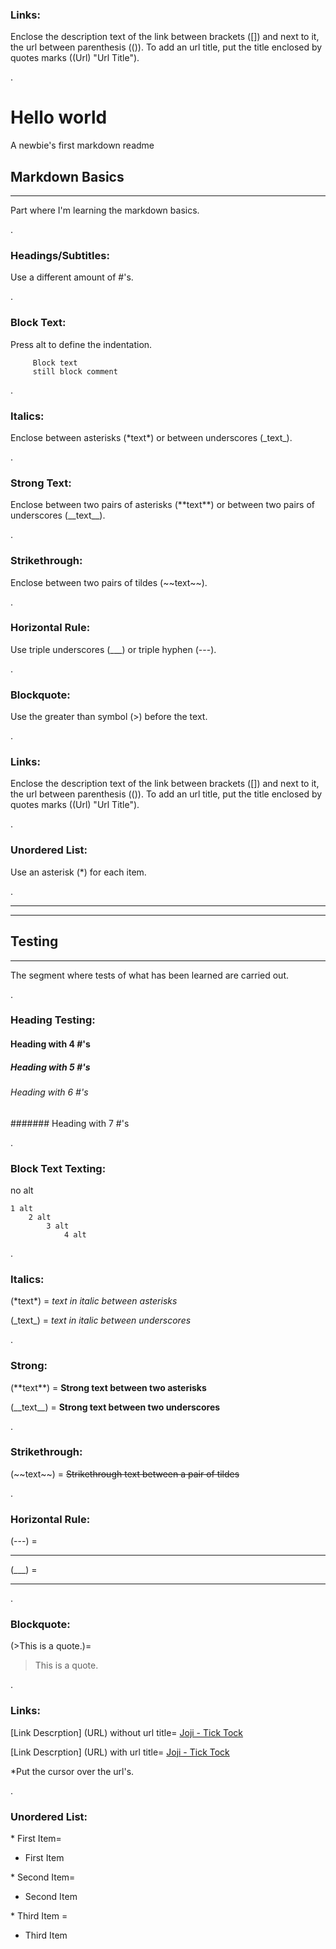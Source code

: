 
### Links:
Enclose the description text of the link between brackets (\[\]) and next to it, the url between parenthesis (\(\)).
To add an url title, put the title enclosed by quotes marks (\(Url\) \"Url Title\").

.<!--Comment this way-->
<!--Define titles & subtitles with an amount of #'s-->
<!-- Title -->
# Hello world
A newbie's first markdown readme <!--Simple Text-->



<!--Headings/Subtitles -->
## Markdown Basics
---
Part where I'm learning the markdown basics.

.

### Headings/Subtitles:
Use a different amount of #'s.

.
### Block Text:
Press alt to define the indentation.
<!--Press alt to make block text-->

         Block text 
         still block comment

.


### Italics:
Enclose between asterisks (\*text\*) or between underscores (\_text\_).

.

### Strong Text:
Enclose between two pairs of asterisks (\*\*text\*\*) or between two pairs of underscores (\_\_text\_\_).

.


### Strikethrough:
Enclose between two pairs of tildes (\~\~text\~\~).

.
### Horizontal Rule:
Use triple underscores (\_\_\_) or triple hyphen (\-\-\-).

.

### Blockquote:
Use the greater than symbol (\>) before the text.

.
### Links:
Enclose the description text of the link between brackets (\[\]) and next to it, the url between parenthesis (\(\)).
To add an url title, put the title enclosed by quotes marks (\(Url\) \"Url Title\").

.

### Unordered List:
Use an asterisk (\*) for each item.

.

---
___


## Testing
---
The segment where tests of what has been learned are carried out.

.

### Heading Testing:
<!--begin Headings Testing-->
#### Heading with 4 #'s
##### Heading with 5 #'s
###### Heading with 6 #'s
####### Heading with 7 #'s
<!--end Headings Testing-->
.
<!--begin Block text Testing-->
### Block Text Texting:

no alt

    1 alt
        2 alt
            3 alt
                4 alt
<!--end Block text Testing-->

.

<!--begin Italics Testing-->
### Italics:
(\*text\*) = *text in italic between asterisks*

(\_text\_) = _text in italic between underscores_
<!--end Italics Testing-->

.

<!--begin Strong Text Testing-->
### Strong:
(\*\*text\*\*) = **Strong text between two asterisks**

(\_\_text\_\_) = __Strong text between two underscores__
<!--end Strong Text Testing-->

.


<!--begin Strikethrough Testing-->
### Strikethrough:
(\~\~text\~\~) = ~~Strikethrough text between a pair of tildes~~
<!--end Strikethrough Testing-->

.

<!--begin Horizontal Rule Testing-->
### Horizontal Rule:
(\-\-\-) = 

---
(\_\_\_) =

___
.

<!--end Horizontal Rule Testing-->

<!--begin Blockquote Testing-->
### Blockquote:
(\>This is a quote.)=
> This is a quote. 
<!--end Blockquote Testing-->

.

<!--begin Links Testing-->
### Links:
\[Link Descrption\] \(URL\) without url title=
[Joji - Tick Tock](https://www.youtube.com/watch?v=2FCo7OxVoeY&list=PLzjD-HnzMfXLVK_7xjVvu6MY590ioHqyS&index=3&ab_channel=Joji)

\[Link Descrption\] \(URL\) with url title=
[Joji - Tick Tock](https://www.youtube.com/watch?v=2FCo7OxVoeY&list=PLzjD-HnzMfXLVK_7xjVvu6MY590ioHqyS&index=3&ab_channel=Joji "Joji - Tick Tock")

*Put the cursor over the url's.
<!--end Links Testing-->

.

<!--begin Unordered List Testing-->
### Unordered List:
\* First Item=
* First Item

\* Second Item=
* Second Item

\* Third Item =
* Third Item
<!--end Unordered List Testing-->